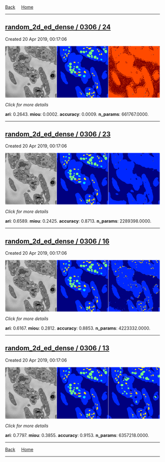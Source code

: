 
[Back](..)&nbsp;&nbsp;&nbsp;&nbsp;&nbsp;[Home](https://leapmanlab.github.io/snapshots)

---

<div class="summary"><a href="24"><h2>random_2d_ed_dense / 0306 / 24</h2></a><p>Created 20 Apr 2019, 00:17:06
</p><a href="24"><img src="24/media/summary.png" align="center"></a><p>
<i>Click for more details</i>
</p></div>

**ari**: 0.2643. **miou**: 0.0002. **accuracy**: 0.0009. **n_params**: 661767.0000. 

---

<div class="summary"><a href="23"><h2>random_2d_ed_dense / 0306 / 23</h2></a><p>Created 20 Apr 2019, 00:17:06
</p><a href="23"><img src="23/media/summary.png" align="center"></a><p>
<i>Click for more details</i>
</p></div>

**ari**: 0.6589. **miou**: 0.2425. **accuracy**: 0.8713. **n_params**: 2289398.0000. 

---

<div class="summary"><a href="16"><h2>random_2d_ed_dense / 0306 / 16</h2></a><p>Created 20 Apr 2019, 00:17:06
</p><a href="16"><img src="16/media/summary.png" align="center"></a><p>
<i>Click for more details</i>
</p></div>

**ari**: 0.6167. **miou**: 0.2812. **accuracy**: 0.8853. **n_params**: 4223332.0000. 

---

<div class="summary"><a href="13"><h2>random_2d_ed_dense / 0306 / 13</h2></a><p>Created 20 Apr 2019, 00:17:06
</p><a href="13"><img src="13/media/summary.png" align="center"></a><p>
<i>Click for more details</i>
</p></div>

**ari**: 0.7797. **miou**: 0.3855. **accuracy**: 0.9153. **n_params**: 6357218.0000. 

---

[Back](..)&nbsp;&nbsp;&nbsp;&nbsp;&nbsp;[Home](https://leapmanlab.github.io/snapshots)

---